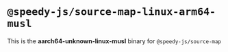 # `@speedy-js/source-map-linux-arm64-musl`

This is the **aarch64-unknown-linux-musl** binary for `@speedy-js/source-map`
